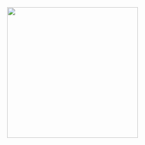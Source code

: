 <div id="header" align="center">
    <img src="https://media.giphy.com/media/s63Jzew1dfO3j6nndV/giphy.gif" width="300"/>
</div>
